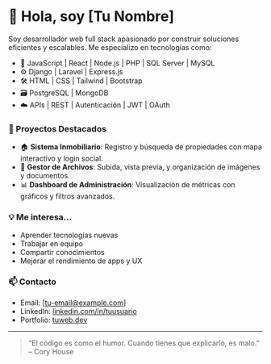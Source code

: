 # 👋 Hola, soy [Tu Nombre]

Soy desarrollador web full stack apasionado por construir soluciones eficientes y escalables. Me especializo en tecnologías como:

- 🔧 JavaScript | React | Node.js | PHP | SQL Server | MySQL
- ⚙️ Django | Laravel | Express.js
- 🛠️ HTML | CSS | Tailwind | Bootstrap
- 🗃️ PostgreSQL | MongoDB
- ☁️ APIs | REST | Autenticación | JWT | OAuth

### 🚀 Proyectos Destacados
- 🏠 **Sistema Inmobiliario**: Registro y búsqueda de propiedades con mapa interactivo y login social.
- 📂 **Gestor de Archivos**: Subida, vista previa, y organización de imágenes y documentos.
- 📊 **Dashboard de Administración**: Visualización de métricas con gráficos y filtros avanzados.

### 💡 Me interesa...
- Aprender tecnologías nuevas
- Trabajar en equipo
- Compartir conocimientos
- Mejorar el rendimiento de apps y UX

### 📫 Contacto
- Email: [tu-email@example.com]
- LinkedIn: [linkedin.com/in/tuusuario](https://linkedin.com/in/tuusuario)
- Portfolio: [tuweb.dev](https://tuweb.dev)

---

> “El código es como el humor. Cuando tienes que explicarlo, es malo.” – Cory House
